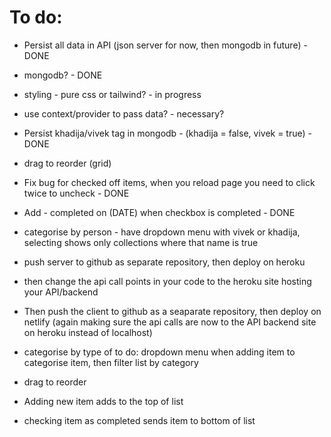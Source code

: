 # To do:

- Persist all data in API (json server for now, then mongodb in future) - DONE
- mongodb? - DONE
- styling - pure css or tailwind? - in progress
- use context/provider to pass data? - necessary?
- Persist khadija/vivek tag in mongodb - (khadija = false, vivek = true) - DONE
- drag to reorder (grid)
- Fix bug for checked off items, when you reload page you need to click twice to uncheck - DONE
- Add - completed on (DATE) when checkbox is completed - DONE
- categorise by person - have dropdown menu with vivek or khadija, selecting shows only collections where that name is true
- push server to github as separate repository, then deploy on heroku
- then change the api call points in your code to the heroku site hosting your API/backend
- Then push the client to github as a seaparate repository, then deploy on netlify (again making sure the api calls are now to the API backend site on heroku instead of localhost)

- categorise by type of to do: dropdown menu when adding item to categorise item, then filter list by category
- drag to reorder
- Adding new item adds to the top of list
- checking item as completed sends item to bottom of list

